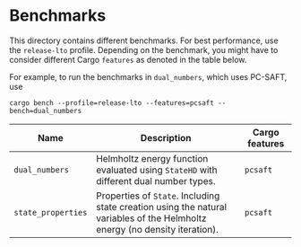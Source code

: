 # Benchmarks

This directory contains different benchmarks.
For best performance, use the `release-lto` profile.
Depending on the benchmark, you might have to consider different Cargo `features` as denoted in the table below.

For example, to run the benchmarks in `dual_numbers`, which uses PC-SAFT, use

```
cargo bench --profile=release-lto --features=pcsaft --bench=dual_numbers
``` 

|Name|Description|Cargo features|
|--|--|--|
|`dual_numbers`|Helmholtz energy function evaluated using `StateHD` with different dual number types.|`pcsaft`|
|`state_properties`|Properties of `State`. Including state creation using the natural variables of the Helmholtz energy (no density iteration).|`pcsaft`|